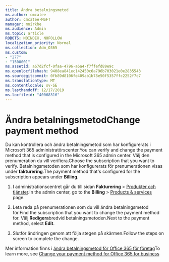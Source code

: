 ```yaml
---
title: Ändra betalningsmetod
ms.author: cmcatee
author: cmcatee-MSFT
manager: mnirkhe
ms.audience: Admin
ms.topic: article
ROBOTS: NOINDEX, NOFOLLOW
localization_priority: Normal
ms.collection: Adm_O365
ms.custom:
- "277"
- "1500001"
ms.assetid: a67d2fcf-0faa-4796-a6a4-f7ffefd89e9c
ms.openlocfilehash: 9408ea841ec142450c6a796b703021e0e2835543
ms.sourcegitcommit: 0fb89d8106fe409ab1b78e50f5357ffc2252f7c7
ms.translationtype: MT
ms.contentlocale: sv-SE
ms.lasthandoff: 12/17/2019
ms.locfileid: "40068316"
---
```

# <a name="change-payment-method"></a><span data-ttu-id="ad128-102">Ändra betalningsmetod</span><span class="sxs-lookup"><span data-stu-id="ad128-102">Change payment method</span></span>

<span data-ttu-id="ad128-103">Du kan kontrollera och ändra betalningsmetod som har konfigurerats i Microsoft 365 administratörscenter.</span><span class="sxs-lookup"><span data-stu-id="ad128-103">You can verify and change the payment method that is configured in the Microsoft 365 admin center.</span></span> <span data-ttu-id="ad128-104">Välj den prenumeration du vill verifiera.</span><span class="sxs-lookup"><span data-stu-id="ad128-104">Choose the subscription that you want to verify.</span></span> <span data-ttu-id="ad128-105">Betalningsmetoden som har konfigurerats för prenumerationen visas under **fakturering**.</span><span class="sxs-lookup"><span data-stu-id="ad128-105">The payment method that's configured for the subscription appears under **Billing**.</span></span>
  
1. <span data-ttu-id="ad128-106">I administrationscentret går du till sidan **Fakturering** \> [Produkter och tjänster](https://go.microsoft.com/fwlink/p/?linkid=842054).</span><span class="sxs-lookup"><span data-stu-id="ad128-106">In the admin center, go to the **Billing** \> [Products & services](https://go.microsoft.com/fwlink/p/?linkid=842054) page.</span></span>

2. <span data-ttu-id="ad128-107">Leta reda på prenumerationen som du vill ändra betalningsmetod för.</span><span class="sxs-lookup"><span data-stu-id="ad128-107">Find the subscription that you want to change the payment method for.</span></span> <span data-ttu-id="ad128-108">Välj **Redigera**bredvid betalningsmetoden.</span><span class="sxs-lookup"><span data-stu-id="ad128-108">Next to the payment method, select **Edit**.</span></span>

3. <span data-ttu-id="ad128-109">Slutför ändringen genom att följa stegen på skärmen.</span><span class="sxs-lookup"><span data-stu-id="ad128-109">Follow the steps on screen to complete the change.</span></span>

<span data-ttu-id="ad128-110">Mer information finns i [ändra betalningsmetod för Office 365 för företag](https://docs.microsoft.com/office365/admin/subscriptions-and-billing/change-payment-method)</span><span class="sxs-lookup"><span data-stu-id="ad128-110">To learn more, see  [Change your payment method for Office 365 for business](https://docs.microsoft.com/office365/admin/subscriptions-and-billing/change-payment-method)</span></span>